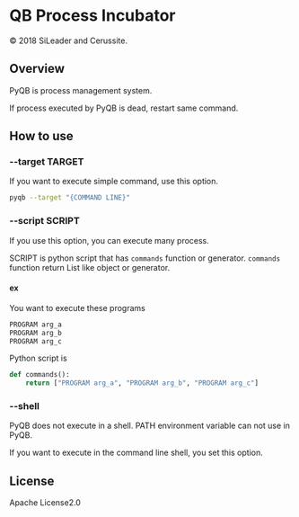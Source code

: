 QB Process Incubator
=========

&copy; 2018 SiLeader and Cerussite.

## Overview
PyQB is process management system.

If process executed by PyQB is dead, restart same command.

## How to use
### --target TARGET
If you want to execute simple command, use this option.

```sh
pyqb --target "{COMMAND LINE}"
```

### --script SCRIPT
If you use this option, you can execute many process.

SCRIPT is python script that has `commands` function or generator.
`commands` function return List like object or generator.

#### ex
You want to execute these programs

```sh
PROGRAM arg_a
PROGRAM arg_b
PROGRAM arg_c
```

Python script is

```python
def commands():
    return ["PROGRAM arg_a", "PROGRAM arg_b", "PROGRAM arg_c"]
```

### --shell
PyQB does not execute in a shell.
PATH environment variable can not use in PyQB.

If you want to execute in the command line shell, you set this option.

## License
Apache License2.0

